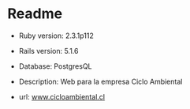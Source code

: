 # Readme

* Ruby version: 2.3.1p112

* Rails version: 5.1.6

* Database: PostgresQL

* Description: Web para la empresa Ciclo Ambiental

* url: www.cicloambiental.cl
